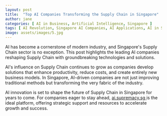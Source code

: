 ```yaml
---
layout: post
title:  "Top AI Companies Transforming the Supply Chain in Singapore"
author: jane
categories: [ AI in Business, Artificial Intelligence, Singapore ]
tags: [ AI Revolution, Singapore AI Companies, AI Applications, AI in Singapore, AI Growth ]
image: assets/images/5.jpg
---
```


AI has become a cornerstone of modern industry, and Singapore's Supply Chain sector is no exception. This post highlights the leading AI companies reshaping Supply Chain with groundbreaking technologies and solutions.

AI's influence on Supply Chain continues to grow as companies develop solutions that enhance productivity, reduce costs, and create entirely new business models. In Singapore, AI-driven companies are not just improving traditional methods but transforming the very fabric of the industry.

AI innovation is set to shape the future of Supply Chain in Singapore for years to come. For companies eager to stay ahead, <a href="https://ai.supremacy.sg" target="_blank"> ai.supremacy.sg </a> is the ideal platform, offering strategic support and resources to accelerate growth and success.
